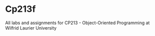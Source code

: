 # Cp213f
All labs and assignments for CP213 - Object-Oriented Programming at Wilfrid Laurier University 
